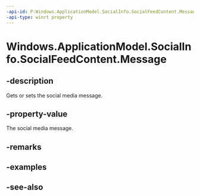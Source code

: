 ```yaml
---
-api-id: P:Windows.ApplicationModel.SocialInfo.SocialFeedContent.Message
-api-type: winrt property
---
```


<!-- Property syntax
public string Message { get;  set; }
-->

# Windows.ApplicationModel.SocialInfo.SocialFeedContent.Message

## -description
Gets or sets the social media message.

## -property-value
The social media message.

## -remarks

## -examples

## -see-also
